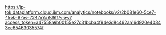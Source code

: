 https://jp-tok.dataplatform.cloud.ibm.com/analytics/notebooks/v2/2b081e60-5ce7-45eb-97ee-7247e8a8d8f1/view?access_token=a47558a6b00155e27c31bcba4f94e3d8c462aa16d920e40343ec65463035574f
